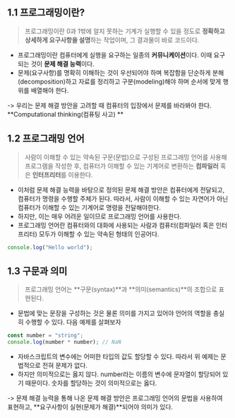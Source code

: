 ## 1.1 프로그래밍이란?
> 프로그래밍이란 0과 1밖에 알지 못하는 기계가 실행할 수 있을 정도로 **정확하고 상세하게 요구사항을 설명**하는 작업이며, 그 결과물이 바로 코드이다.

- 프로그래밍이란 컴퓨터에게 실행을 요구하는 일종의 **커뮤니케이션**이다. 이때 요구되는 것이 **문제 해결 능력**이다.
- 문제(요구사항)를 명확히 이해하는 것이 우선되어야 하며 복잡함을 단순하게 분해(decomposition)하고 자료를 정리하고 구분(modeling)해야 하며 순서에 맞게 행위를 배열해야 한다.

-> 우리는 문제 해결 방안을 고려할 때 컴퓨터의 입장에서 문제를 바라봐야 한다. **Computational thinking(컴퓨팅 사고) **

## 1.2 프로그래밍 언어
> 사람이 이해할 수 있는 약속된 구문(문법)으로 구성된 프로그래밍 언어를 사용해 프로그램을 작성한 후, 컴퓨터가 이해할 수 있는 기계어로 변환하는 **컴파일러** 혹은 **인터프리터**를 이용한다.

- 이처럼 문제 해결 능력을 바탕으로 정의된 문제 해결 방안은 컴퓨터에게 전달되고, 컴퓨터가 명령을 수행할 주체가 된다. 따라서, 사람이 이해할 수 있는 자연어가 아닌 컴퓨터가 이해할 수 있는 기계어로 명령을 전달해야한다.
- 하지만, 이는 매우 어려운 일이므로 프로그래밍 언어를 사용한다.
- 프로그래밍 언어란 컴퓨터와의 대화에 사용되는 사람과 컴퓨터(컴파일러 혹은 인터프리터) 모두가 이해할 수 있는 약속된 형태의 인공어다.

```javascript
console.log("Hello world");
```

## 1.3 구문과 의미
> 프로그래밍 언어는 **구문(syntax)**과 **의미(semantics)**의 조합으로 표현된다.

- 문법에 맞는 문장을 구성하는 것은 물론 의미를 가지고 있어야 언어의 역할을 충실히 수행할 수 있다.
다음 예제를 살펴보자
```javascript
const number = "string";
console.log(number * number); // NaN
```
- 자바스크립트의 변수에는 어떠한 타입의 값도 할당할 수 있다. 따라서 위 예제는 문법적으로 전혀 문제가 없다. 
- 하지만 의미적으로는 옳지 않다. number라는 이름의 변수에 문자열이 할당되어 있기 때문이다. 숫자를 할당하는 것이 의미적으로는 옳다.

-> 문제 해결 능력을 통해 나온 문제 해결 방안은 프로그래밍 언어의 문법을 사용하여 표현하고, **요구사항이 실현(문제가 해결)**되어야 의미가 있다.